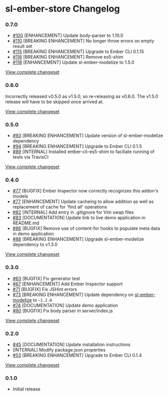 # sl-ember-store Changelog

### 0.7.0

* [#100](https://github.com/softlayer/sl-ember-store/pull/100) [ENHANCEMENT] Update body-parser to 1.10.0
* [#110](https://github.com/softlayer/sl-ember-store/pull/110) [BREAKING ENHANCEMENT] No longer throw errors on empty result set
* [#115](https://github.com/softlayer/sl-ember-store/pull/115) [BREAKING ENHANCEMENT] Upgrade to Ember CLI 0.1.15
* [#116](https://github.com/softlayer/sl-ember-store/pull/116) [BREAKING ENHANCEMENT] Remove es5-shim
* [#118](https://github.com/softlayer/sl-ember-store/pull/118) [ENHANCEMENT] Update sl-ember-modelize to 1.5.0

[View complete changeset](https://github.com/softlayer/sl-ember-store/compare/v0.6.0...v0.7.0)

### 0.6.0

Incorrectly released v0.5.0 as v1.5.0, so re-releasing as v0.6.0.  The v1.5.0 release will have to be skipped once arrived at.

[View complete changeset](https://github.com/softlayer/sl-ember-store/compare/v0.5.0...v0.6.0)

### 0.5.0

* [#93](https://github.com/softlayer/sl-ember-store/pull/93) [BREAKING ENHANCEMENT] Update version of sl-ember-modelize dependency
* [#94](https://github.com/softlayer/sl-ember-store/pull/94) [BREAKING ENHANCEMENT] Upgrade to Ember CLI 0.1.5
* [#89](https://github.com/softlayer/sl-ember-store/pull/89) [INTERNAL] Installed ember-cli-es5-shim to faciliate running of tests via TravisCI

[View complete changeset](https://github.com/softlayer/sl-ember-store/compare/v0.4.0...v0.5.0)

### 0.4.0

* [#77](https://github.com/softlayer/sl-ember-store/pull/77) [BUGFIX] Ember Inspector now correctly recognizes this addon's models
* [#77](https://github.com/softlayer/sl-ember-store/pull/77) [ENHANCEMENT] Update cacheing to allow addition as well as replacement of cache for 'find all' operations
* [#82](https://github.com/softlayer/sl-ember-store/pull/82) [INTERNAL] Add entry in .gitignore for Vim swap files
* [#83](https://github.com/softlayer/sl-ember-store/pull/83) [DOCUMENTATION] Update link to live demo application in README.md
* [#86](https://github.com/softlayer/sl-ember-store/pull/86) [BUGFIX] Remove use of content-for hooks to populate meta data in demo application
* [#88](https://github.com/softlayer/sl-ember-store/pull/88) [BREAKING ENHANCEMENT] Upgrade sl-ember-modelize dependency to v1.3.0

[View complete changeset](https://github.com/softlayer/sl-ember-store/compare/v0.3.0...v0.4.0)

### 0.3.0

* [#63](https://github.com/softlayer/sl-ember-store/pull/63) [BUGFIX] Fix generator test
* [#67](https://github.com/softlayer/sl-ember-store/pull/67) [ENHANCEMENT] Add Ember Inspector support
* [#71](https://github.com/softlayer/sl-ember-store/pull/71) [BUGFIX] Fix JSHint errors
* [#73](https://github.com/softlayer/sl-ember-store/pull/73) [BREAKING ENHANCEMENT] Update dependency on [sl-ember-modelize](https://github.com/softlayer/sl-ember-modelize) to `~1.2.0`
* [#74](https://github.com/softlayer/sl-ember-store/pull/74) [DOCUMENTATION] Update demo application
* [#60](https://github.com/softlayer/sl-ember-store/issues/60) [BUGFIX] Fix body parser in server/index.js

[View complete changeset](https://github.com/softlayer/sl-ember-store/compare/v0.2.0...v0.3.0)

### 0.2.0

* [#45](https://github.com/softlayer/sl-ember-store/pull/45) [DOCUMENTATION] Update installation instructions
* [INTERNAL] Modify package.json properties
* [#53](https://github.com/softlayer/sl-ember-store/pull/53) [BREAKING ENHANCEMENT] Upgrade to Ember CLI 0.1.4

[View complete changeset](https://github.com/softlayer/sl-ember-store/compare/v0.1.0...v0.2.0)

### 0.1.0

* Initial release